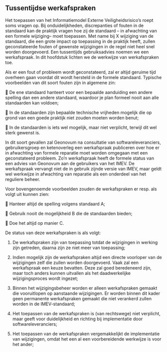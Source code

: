 ## Tussentijdse werkafspraken

Het toepassen van het Informatiemodel Externe Veiligheidsrisico’s roept soms
vragen op. Bij onduidelijkheden, discrepanties of fouten in de standaard kan de
praktijk vragen hoe zij de standaard – in afwachting van een formele wijziging–
moet toepassen. Met name bij X wijziging van de standaard, die een grote impact
op toepassing in de praktijk heeft, zullen geconstateerde fouten of gewenste
wijzigingen in de regel niet heel snel worden doorgevoerd. Een tussentijds
gebruiksadvies noemen we een werkafspraak. In dit hoofdstuk lichten we de
werkwijze van werkafspraken toe.

Als er een fout of probleem wordt geconstateerd, zal er altijd geruime tijd
overheen gaan voordat dit wordt hersteld in de formele standaard. Typische
voorbeelden van dit soort fouten zijn in algemene zin:

 De ene standaard hanteert voor een bepaalde aanduiding een andere spelling dan
een andere standaard, waardoor je plan formeel nooit aan alle standaarden kan
voldoen;

 In de standaarden zijn bepaalde technische vrijheden mogelijk die op grond van
een goede praktijk niet zouden moeten worden benut;

 In de standaarden is iets wel mogelijk, maar niet verplicht, terwijl dit wel
sterk gewenst is.

In dit soort gevallen zal Geonovum na consultatie van softwareleveranciers,
gebruikersgroep en ketenoverleg een werkafspraak publiceren over hoe er in
afwachting van formele reparatie moet worden omgegaan met een geconstateerd
probleem. Zo’n werkafspraak heeft de formele status van een advies van Geonovum
aan de gebruikers van het IMEV. De werkafspraak vervangt niet de in gebruik
zijnde versie van IMEV, maar geldt wel werkwijze in afwachting van reparatie als
een onderdeel van het reguliere beheer.

Voor bovengenoemde voorbeelden zouden de werkafspraken er resp. als volgt uit
kunnen zien:

 Hanteer altijd de spelling volgens standaard A;

 Gebruik nooit de mogelijkheid B die de standaarden bieden;

 Doe het altijd op manier C.

De status van deze werkafspraken is als volgt:

1) De werkafspraken zijn van toepassing totdat de wijzigingen in werking zijn
getreden, daarna zijn ze niet meer van toepassing;

2) Indien mogelijk zijn de werkafspraken altijd een directe voorloper van de
wijzigingen zelf die zullen worden doorgevoerd. Vaak zal een werkafspraak een
keuze bevatten. Deze zal goed beredeneerd zijn, maar toch anders kunnen
uitvallen als het daadwerkelijke wijzigingsproces wordt ingezet;

3) Binnen het wijzigingsbeheer worden er alleen werkafspraken gemaakt die
vooruitlopen op aanstaande wijzigingen. Er worden binnen dit kader geen
permanente werkafspraken gemaakt die niet verankerd zullen worden in de
IMEV-standaard;

4) Het toepassen van de werkafspraken is (van rechtswege) niet verplicht, maar
geeft voor duidelijkheid en richting bij implementatie door
softwareleveranciers;

5) Het toepassen van de werkafspraken vergemakkelijkt de implementatie van
wijzigingen, omdat het een al een voorbereidende werkwijze is voor het ander;
